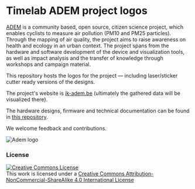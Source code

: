 # Timelab ADEM project logos

[ADEM](http://ik-adem.be) is a community based, open source, citizen science project, which enables cyclists to measure air pollution (PM10 and PM25 particles). Through the mapping of air quality, the project aims to raise awareness on health and ecology in an urban context. The project spans from the hardware and software development of the device and visualization tools, as well as impact analysis and the transfer of knowledge through workshops and campaign material.

This repository hosts the logos for the project &mdash; including laser/sticker cutter ready versions of the designs.

The project's website is [ik-adem.be](http://ik-adem.be) (ultimately the gathered data will be visualized there).

The hardware designs, firmware and technical documentation can be found in [this repository](https://github.com/timelab/ADEM).

We welcome feedback and contributions.

  
![Adem logo](http://timelab.github.io/ADEM-Logos/svg/adem_logo_stroke.svg)


### License

<a rel="license" href="http://creativecommons.org/licenses/by-nc-sa/4.0/"><img alt="Creative Commons License" style="border-width:0" src="https://i.creativecommons.org/l/by-nc-sa/4.0/88x31.png" /></a><br />This work is licensed under a <a rel="license" href="http://creativecommons.org/licenses/by-nc-sa/4.0/">Creative Commons Attribution-NonCommercial-ShareAlike 4.0 International License</a>
